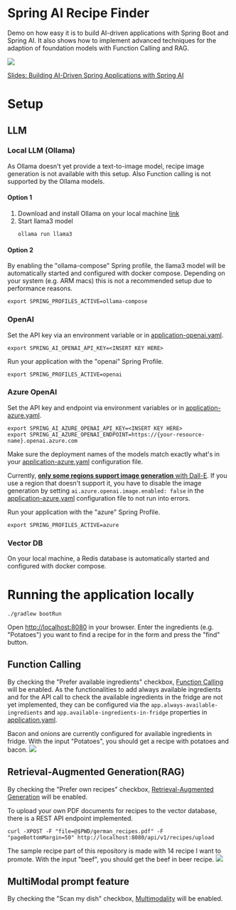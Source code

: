 # Spring AI Recipe Finder

Demo on how easy it is to build AI-driven applications with Spring Boot and Spring AI. 
It also shows how to implement advanced techniques for the adaption of foundation models with Function Calling and RAG.

![](docs/images/ui-sample.png)

[Slides: Building AI-Driven Spring Applications with Spring AI](docs/slides.pdf)

# Setup
## LLM
### Local LLM (Ollama)
As Ollama doesn't yet provide a text-to-image model, recipe image generation is not available with this setup.
Also Function calling is not supported by the Ollama models.
#### Option 1
1. Download and install Ollama on your local machine [link](https://ollama.com/)
2. Start llama3 model
    ```
    ollama run llama3
    ```
#### Option 2
By enabling the "ollama-compose" Spring profile, the llama3 model will be automatically started and configured with docker compose.
Depending on your system (e.g. ARM macs) this is not a recommended setup due to performance reasons.
```
export SPRING_PROFILES_ACTIVE=ollama-compose
```
### OpenAI
Set the API key via an environment variable or in [application-openai.yaml](src/main/resources/application-openai.yaml).
```
export SPRING_AI_OPENAI_API_KEY=<INSERT KEY HERE>
```
Run your application with the "openai" Spring Profile.
```
export SPRING_PROFILES_ACTIVE=openai
```

### Azure OpenAI
Set the API key and endpoint via environment variables or in [application-azure.yaml](src/main/resources/application-azure.yaml).
```
export SPRING_AI_AZURE_OPENAI_API_KEY=<INSERT KEY HERE>
export SPRING_AI_AZURE_OPENAI_ENDPOINT=https://{your-resource-name}.openai.azure.com
```

Make sure the deployment names of the models match exactly what's in your [application-azure.yaml](src/main/resources/application-azure.yaml) configuration file.

Currently, [**only some regions support image generation** with Dall-E](https://learn.microsoft.com/en-us/azure/ai-services/openai/concepts/models#dall-e-models).
If you use a region that doesn't support it, you have to disable the image generation by setting `ai.azure.openai.image.enabled: false` in the [application-azure.yaml](src/main/resources/application-azure.yaml) configuration file to not run into errors.

Run your application with the "azure" Spring Profile.
```
export SPRING_PROFILES_ACTIVE=azure
```

### Vector DB
On your local machine, a Redis database is automatically started and configured with docker compose.

# Running the application locally
```
./gradlew bootRun
```
Open [http://localhost:8080](http://localhost:8080) in your browser. 
Enter the ingredients (e.g. "Potatoes") you want to find a recipe for in the form and press the "find" button.

## Function Calling 
By checking the "Prefer available ingredients" checkbox, [Function Calling](https://docs.spring.io/spring-ai/reference/1.0/concepts.html#_function_calling) will be enabled.
As the functionalities to add always available ingredients and for the API call to check the available ingredients in the fridge are not yet implemented, they can be configured via the
`app.always-available-ingredients` and `app.available-ingredients-in-fridge` properties in [application.yaml](src/main/resources/application.yaml).

Bacon and onions are currently configured for available ingredients in fridge.
With the input "Potatoes", you should get a recipe with potatoes and bacon.
![](docs/images/ui-sample-function-calling.png)

## Retrieval-Augmented Generation(RAG)
By checking the "Prefer own recipes" checkbox, [Retrieval-Augmented Generation](https://docs.spring.io/spring-ai/reference/1.0/concepts.html#concept-rag) will be enabled.

To upload your own PDF documents for recipes to the vector database, there is a REST API endpoint implemented. 
```
curl -XPOST -F "file=@$PWD/german_recipes.pdf" -F "pageBottomMargin=50" http://localhost:8080/api/v1/recipes/upload
```
The sample recipe part of this repository is made with 14 recipe I want to promote. With the input "beef", you should get the beef in beer recipe.
![](docs/images/ui-sample-rag.png)

## MultiModal prompt feature
By checking the "Scan my dish" checkbox, [Multimodality](https://docs.spring.io/spring-ai/reference/api/multimodality.html) will be enabled. 

